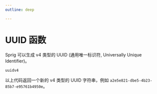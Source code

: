 ```yaml
---
outline: deep

---
```


# UUID 函数

Sprig 可以生成 v4 类型的 UUID (通用唯一标识符, Universally Unique Identifier)。

```
uuidv4
```

以上代码返回一个新的 v4 类型的 UUID 字符串，例如 `a2e5e821-dbe5-4b23-85b7-e95761b4950e`。
